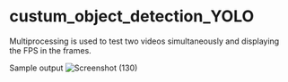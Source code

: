 # custum_object_detection_YOLO

Multiprocessing is used to test two videos simultaneously and displaying the FPS in the frames.

Sample output
![Screenshot (130)](https://user-images.githubusercontent.com/92275699/176933806-8601f163-ab63-4cfd-9633-4326a6f1ac45.png)
